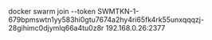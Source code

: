 docker swarm join --token SWMTKN-1-679bpmswtn1yy583hi0gtu7674a2hy4ri65fk4rk55unxqqqzj-28gihimc0djymlq66a4tu0z8r 192.168.0.26:2377
